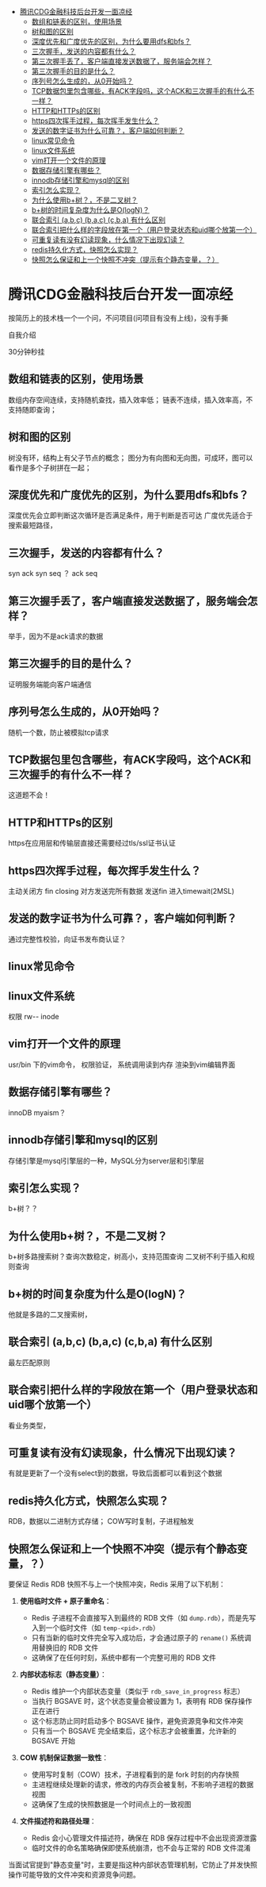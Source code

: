 - [腾讯CDG金融科技后台开发一面凉经](#腾讯cdg金融科技后台开发一面凉经)
  - [数组和链表的区别，使用场景](#数组和链表的区别使用场景)
  - [树和图的区别](#树和图的区别)
  - [深度优先和广度优先的区别，为什么要用dfs和bfs？](#深度优先和广度优先的区别为什么要用dfs和bfs)
  - [三次握手，发送的内容都有什么？](#三次握手发送的内容都有什么)
  - [第三次握手丢了，客户端直接发送数据了，服务端会怎样？](#第三次握手丢了客户端直接发送数据了服务端会怎样)
  - [第三次握手的目的是什么？](#第三次握手的目的是什么)
  - [序列号怎么生成的，从0开始吗？](#序列号怎么生成的从0开始吗)
  - [TCP数据包里包含哪些，有ACK字段吗，这个ACK和三次握手的有什么不一样？](#tcp数据包里包含哪些有ack字段吗这个ack和三次握手的有什么不一样)
  - [HTTP和HTTPs的区别](#http和https的区别)
  - [https四次挥手过程，每次挥手发生什么？](#https四次挥手过程每次挥手发生什么)
  - [发送的数字证书为什么可靠？，客户端如何判断？](#发送的数字证书为什么可靠客户端如何判断)
  - [linux常见命令](#linux常见命令)
  - [linux文件系统](#linux文件系统)
  - [vim打开一个文件的原理](#vim打开一个文件的原理)
  - [数据存储引擎有哪些？](#数据存储引擎有哪些)
  - [innodb存储引擎和mysql的区别](#innodb存储引擎和mysql的区别)
  - [索引怎么实现？](#索引怎么实现)
  - [为什么使用b+树？，不是二叉树？](#为什么使用b树不是二叉树)
  - [b+树的时间复杂度为什么是O(logN)？](#b树的时间复杂度为什么是ologn)
  - [联合索引 (a,b,c) (b,a,c) (c,b,a) 有什么区别](#联合索引-abc-bac-cba-有什么区别)
  - [联合索引把什么样的字段放在第一个（用户登录状态和uid哪个放第一个）](#联合索引把什么样的字段放在第一个用户登录状态和uid哪个放第一个)
  - [可重复读有没有幻读现象，什么情况下出现幻读？](#可重复读有没有幻读现象什么情况下出现幻读)
  - [redis持久化方式，快照怎么实现？](#redis持久化方式快照怎么实现)
  - [快照怎么保证和上一个快照不冲突（提示有个静态变量，？）](#快照怎么保证和上一个快照不冲突提示有个静态变量)

# 腾讯CDG金融科技后台开发一面凉经
按简历上的技术栈一个一个问，不问项目(问项目有没有上线)，没有手撕 

自我介绍

30分钟秒挂
## 数组和链表的区别，使用场景
数组内存空间连续，支持随机查找，插入效率低；
链表不连续，插入效率高，不支持随即查询；

## 树和图的区别
树没有环，结构上有父子节点的概念；
图分为有向图和无向图，可成环，图可以看作是多个子树拼在一起；

## 深度优先和广度优先的区别，为什么要用dfs和bfs？
深度优先会立即判断这次循环是否满足条件，用于判断是否可达
广度优先适合于搜索最短路径，

## 三次握手，发送的内容都有什么？
syn 
ack syn seq ？
ack seq

## 第三次握手丢了，客户端直接发送数据了，服务端会怎样？
举手，因为不是ack请求的数据

## 第三次握手的目的是什么？
证明服务端能向客户端通信

## 序列号怎么生成的，从0开始吗？
随机一个数，防止被模拟tcp请求

## TCP数据包里包含哪些，有ACK字段吗，这个ACK和三次握手的有什么不一样？
这道题不会！

## HTTP和HTTPs的区别
https在应用层和传输层直接还需要经过tls/ssl证书认证

## https四次挥手过程，每次挥手发生什么？
主动关闭方 fin
closing
对方发送完所有数据 发送fin
进入timewait(2MSL)

## 发送的数字证书为什么可靠？，客户端如何判断？
通过完整性校验，向证书发布商认证？

## linux常见命令

## linux文件系统
权限 rw--
inode

## vim打开一个文件的原理
usr/bin 下的vim命令，
权限验证，
系统调用读到内存
渲染到vim编辑界面

## 数据存储引擎有哪些？
innoDB myaism？

## innodb存储引擎和mysql的区别
存储引擎是mysql引擎层的一种，MySQL分为server层和引擎层

## 索引怎么实现？
b+树？？

## 为什么使用b+树？，不是二叉树？
b+树多路搜索树？查询次数稳定，树高小，支持范围查询
二叉树不利于插入和规则查询

## b+树的时间复杂度为什么是O(logN)？
他就是多路的二叉搜索树，

##  联合索引 (a,b,c) (b,a,c) (c,b,a) 有什么区别
最左匹配原则

## 联合索引把什么样的字段放在第一个（用户登录状态和uid哪个放第一个）
看业务类型，

## 可重复读有没有幻读现象，什么情况下出现幻读？
有就是更新了一个没有select到的数据，导致后面都可以看到这个数据

## redis持久化方式，快照怎么实现？
RDB，数据以二进制方式存储；
COW写时复制，子进程触发

## 快照怎么保证和上一个快照不冲突（提示有个静态变量，？）
要保证 Redis RDB 快照不与上一个快照冲突，Redis 采用了以下机制：

1. **使用临时文件 + 原子重命名**：
   - Redis 子进程不会直接写入到最终的 RDB 文件（如 `dump.rdb`），而是先写入到一个临时文件（如 `temp-<pid>.rdb`）
   - 只有当新的临时文件完全写入成功后，才会通过原子的 `rename()` 系统调用替换旧的 RDB 文件
   - 这确保了在任何时刻，系统中都有一个完整可用的 RDB 文件

2. **内部状态标志（静态变量）**：
   - Redis 维护一个内部状态变量（类似于 `rdb_save_in_progress` 标志）
   - 当执行 BGSAVE 时，这个状态变量会被设置为 1，表明有 RDB 保存操作正在进行
   - 这个标志防止同时启动多个 BGSAVE 操作，避免资源竞争和文件冲突
   - 只有当一个 BGSAVE 完全结束后，这个标志才会被重置，允许新的 BGSAVE 开始

3. **COW 机制保证数据一致性**：
   - 使用写时复制（COW）技术，子进程看到的是 fork 时刻的内存快照
   - 主进程继续处理新的请求，修改的内存页会被复制，不影响子进程的数据视图
   - 这确保了生成的快照数据是一个时间点上的一致视图

4. **文件描述符和路径处理**：
   - Redis 会小心管理文件描述符，确保在 RDB 保存过程中不会出现资源泄露
   - 临时文件的命名策略确保即使系统崩溃，也不会与正常的 RDB 文件混淆

当面试官提到"静态变量"时，主要是指这种内部状态管理机制，它防止了并发快照操作可能导致的文件冲突和资源竞争问题。